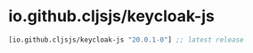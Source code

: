 # io.github.cljsjs/keycloak-js

[](dependency)
```clojure
[io.github.cljsjs/keycloak-js "20.0.1-0"] ;; latest release
```
[](/dependency)
